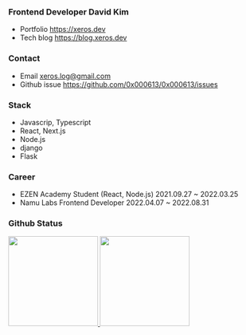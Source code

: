 ### Frontend Developer David Kim

- Portfolio
  https://xeros.dev
- Tech blog
  https://blog.xeros.dev
  
### Contact
- Email xeros.log@gmail.com
- Github issue https://github.com/0x000613/0x000613/issues

### Stack
- Javascrip, Typescript
- React, Next.js
- Node.js
- django
- Flask

### Career

- EZEN Academy Student (React, Node.js) 2021.09.27 ~ 2022.03.25
- Namu Labs Frontend Developer 2022.04.07 ~ 2022.08.31

### Github Status

<p aligin="center">
    <a href="https://github.com/0x000613">
        <img height="180em" src="https://github-readme-stats-eight-theta.vercel.app/api/top-langs/?username=0x000613&layout=compact&langs_count=8&theme=tokyonight"/>
        <img height="180em" src="https://github-readme-stats-eight-theta.vercel.app/api?username=0x000613&show_icons=true&theme=tokyonight&include_all_commits=true&count_private=true"/>
    </a>
</p>








